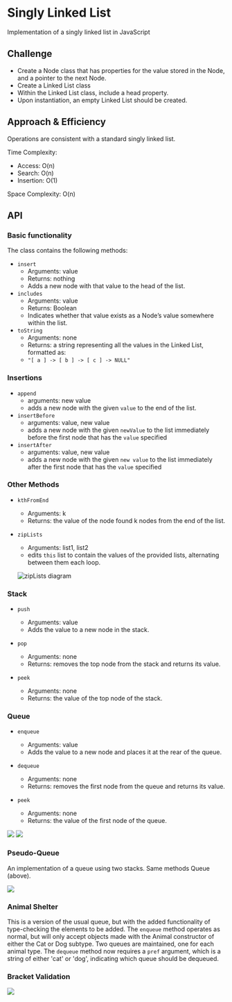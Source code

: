 # Singly Linked List

Implementation of a singly linked list in JavaScript

## Challenge

* Create a Node class that has properties for the value stored in the Node, and a pointer to the next Node.
* Create a Linked List class
* Within the Linked List class, include a head property.
* Upon instantiation, an empty Linked List should be created.

## Approach & Efficiency

Operations are consistent with a standard singly linked list.

Time Complexity:
  * Access: O(n)
  * Search: O(n)
  * Insertion: O(1)

Space Complexity: O(n)

## API

### Basic functionality

The class contains the following methods:
* `insert`
  * Arguments: value
  * Returns: nothing
  * Adds a new node with that value to the head of the list.
* `includes`
  * Arguments: value
  * Returns: Boolean
  * Indicates whether that value exists as a Node’s value somewhere within the list.
* `toString`
  * Arguments: none
  * Returns: a string representing all the values in the Linked List, formatted as:
  * `"[ a ] -> [ b ] -> [ c ] -> NULL"`

### Insertions

* `append`
  * arguments: new value
  * adds a new node with the given `value` to the end of the list.
* `insertBefore`
  * arguments: value, new value
  * adds a new node with the given `newValue` to the list immediately before the first node that has the `value` specified
* `insertAfter`
  * arguments: value, new value
  * adds a new node with the given  `new value` to the list immediately after the first node that has the `value` specified

### Other Methods

* `kthFromEnd`
  * Arguments: k
  * Returns: the value of the node found k nodes from the end of the list.
* `zipLists`
  * Arguments: list1, list2
  * edits `this` list to contain the values of the provided lists, alternating between them each loop.

  ![zipLists diagram](./assets/brave_49gQOo7xWP.png)


### Stack

* `push`
  * Arguments: value
  * Adds the value to a new node in the stack.

* `pop`
  * Arguments: none
  * Returns: removes the top node from the stack and returns its value.

* `peek`
  * Arguments: none
  * Returns: the value of the top node of the stack.

### Queue

* `enqueue`
  * Arguments: value
  * Adds the value to a new node and places it at the rear of the queue.

* `dequeue`
  * Arguments: none
  * Returns: removes the first node from the queue and returns its value.

* `peek`
  * Arguments: none
  * Returns: the value of the first node of the queue.


![](./assets/Stack-and-Queue-Insertion.png)
![](./assets/Stack-and-Queue-Extraction.png)

### Pseudo-Queue

An implementation of a queue using two stacks. Same methods Queue (above).

![](./assets/Pseudo-Queue.png)

### Animal Shelter

This is a version of the usual queue, but with the added functionality of type-checking the elements to be added.  The `enqueue` method operates as normal, but will only accept objects made with the Animal constructor of either the Cat or Dog subtype. Two queues are maintained, one for each animal type. The `dequeue` method now requires a `pref` argument, which is a string of either 'cat' or 'dog', indicating which queue should be dequeued.

### Bracket Validation

![](./assets/bracket-validation.png)
